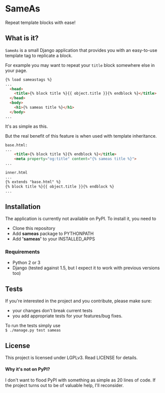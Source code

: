 # SameAs #
Repeat template blocks with ease!

## What is it? ##
`SameAs` is a small Django application that provides you with an
easy-to-use template tag to replicate a block.

For example you may want to repeat your `title` block somewhere else
in your page.
```html
{% load sameastags %}
...
  <head>
    <title>{% block title %}{{ object.title }}{% endblock %}</title>
  </head>
  <body>
    <h1>{% sameas title %}</h1>
  </body>
...
```
It's as simple as this.

But the real benefit of this feature is when used with template
inheritance.
```html
base.html:
...
    <title>{% block title %}{% endblock %}</title>
    <meta property="og:title" content="{% sameas title %}">
...

inner.html
...
{% extends "base.html" %}
{% block title %}{{ object.title }}{% endblock %}
...
```

## Installation ##
The application is currently not available on PyPI.  To install it,
you need to
* Clone this repository
* Add **sameas** package to PYTHONPATH
* Add **'sameas'** to your INSTALLED_APPS

### Requirements ###
* Python 2 or 3
* Django (tested against 1.5, but I expect it to work with previous
  versions too)

## Tests ##
If you're interested in the project and you contribute, please make
sure:
* your changes don't break current tests
* you add appropriate tests for your features/bug fixes.

To run the tests simply use  
`$ ./manage.py test sameas`

## License ##
This project is licensed under LGPLv3.  Read LICENSE for details.

#### Why it's not on PyPI? ####
I don't want to flood PyPI with something as simple as 20 lines
of code.  If the project turns out to be of valuable help, I'll
reconsider.
